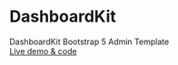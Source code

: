 # DashboardKit
DashboardKit Bootstrap 5 Admin Template<br>
[Live demo & code
](https://therichpost.com/dashboardkit-free-bootstrap-5-admin-template/)
